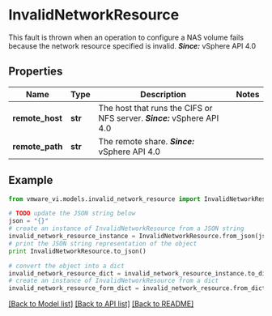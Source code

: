 # InvalidNetworkResource

This fault is thrown when an operation to configure a NAS volume fails because the network resource specified is invalid.  ***Since:*** vSphere API 4.0 

## Properties
Name | Type | Description | Notes
------------ | ------------- | ------------- | -------------
**remote_host** | **str** | The host that runs the CIFS or NFS server.  ***Since:*** vSphere API 4.0  | 
**remote_path** | **str** | The remote share.  ***Since:*** vSphere API 4.0  | 

## Example

```python
from vmware_vi.models.invalid_network_resource import InvalidNetworkResource

# TODO update the JSON string below
json = "{}"
# create an instance of InvalidNetworkResource from a JSON string
invalid_network_resource_instance = InvalidNetworkResource.from_json(json)
# print the JSON string representation of the object
print InvalidNetworkResource.to_json()

# convert the object into a dict
invalid_network_resource_dict = invalid_network_resource_instance.to_dict()
# create an instance of InvalidNetworkResource from a dict
invalid_network_resource_form_dict = invalid_network_resource.from_dict(invalid_network_resource_dict)
```
[[Back to Model list]](../README.md#documentation-for-models) [[Back to API list]](../README.md#documentation-for-api-endpoints) [[Back to README]](../README.md)


